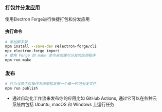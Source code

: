 ### 打包并分发应用

使用Electron Forge进行快捷打包和分发应用
#### 执行命令
```bash
# 添加脚手架
npm install --save-dev @electron-forge/cli
npx electron-forge import
# 使用 Forge 的 make 命令来创建可分发的应用程序
npm run make
```

### 发布
```bash
# 只为当前主机操作系统架构发布一个单一的可分发文件
npm run publish
```
- 通过自动化工作流来发布你的应用比如 GitHub Actions, 通过它可以在各种云系统内包括 Ubuntu, macOS 和 Windows 上运行任务